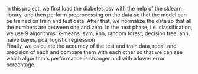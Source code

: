 In this project, we first load the diabetes.csv with the help of the sklearn library, and then perform preprocessing on the data so that the model can be trained on train and test data. After that, we normalize the data so that all the numbers are between one and zero. In the next phase, i.e. classification, we use 9 algorithms: k-means ,svm, knn, random forest, decision tree, ann, naive bayes, pca, logistic regression   
Finally, we calculate the accuracy of the test and train data, recall and precision of each and compare them with each other so that we can see which algorithm's performance is stronger and with a lower error percentage.
